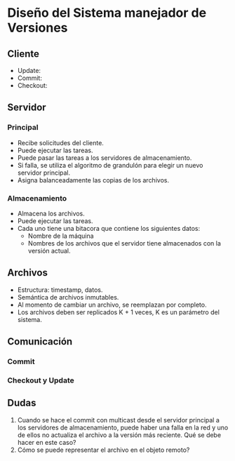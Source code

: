 # Diseño del Sistema manejador de Versiones

## Cliente

- Update:
- Commit:
- Checkout: 

## Servidor 

### Principal

- Recibe solicitudes del cliente.
- Puede ejecutar las tareas. 
- Puede pasar las tareas a los servidores de almacenamiento.
- Si falla, se utiliza el algoritmo de grandulón para elegir un nuevo servidor principal.
- Asigna balanceadamente las copias de los archivos.

### Almacenamiento

- Almacena los archivos.
- Puede ejecutar las tareas.
- Cada uno tiene una bitacora que contiene los siguientes datos:
  - Nombre de la máquina
  - Nombres de los archivos que el servidor tiene almacenados con la versión actual.
  
## Archivos

- Estructura: timestamp, datos.
- Semántica de archivos inmutables.
- Al momento de cambiar un archivo, se reemplazan por completo.
- Los archivos deben ser replicados K + 1 veces, K es un parámetro del sistema.

## Comunicación

### Commit

### Checkout y Update

## Dudas

1. Cuando se hace el commit con multicast desde el servidor principal a los servidores de almacenamiento, 
puede haber una falla en la red y uno de ellos no actualiza el archivo a la versión más reciente. 
Qué se debe hacer en este caso?
2. Cómo se puede representar el archivo en el objeto remoto? 
